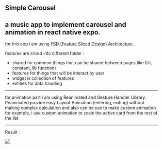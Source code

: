 ## Simple Carousel

## a music app to implement carousel and animation in react native expo.

for this app i am using [FSD (Feature Sliced Design) Architecture](https://feature-sliced.design/).

features are sliced into different folder :

- shared for common things that can be shared between pages like (UI, constant, lib function)
- features for things that will be interact by user
- widget is collection of features
- entities for data handling

---

for animation part i am using Reanimated and Gesture Handler Library. Reanimated provide easy Layout Animation (entering, exiting) without making complex calculation and also can be use to make custom animation for example, i use custom animation to scale the active card from the rest of the list

---

Result :

[![](https://markdown-videos-api.jorgenkh.no/youtube/OTRW4m4kVxU)](https://www.youtube.com/shorts/OTRW4m4kVxU)
